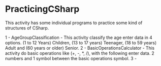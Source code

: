 # PracticingCSharp

This activity has some individual programs to practice some kind of structures of CSharp.

1 - AgeGroupClassification - This activity classify the age enter data in 4 options. (1 to 12 Years) Children, (13 to 17 years) Teenager, (18 to 59 years) Adult and (60 years or older) Senior.
2 - BasicOperationsCalculator - This activity do basic operations like (+, -, *, /), with the following enter data. 2 numbers and 1 symbol between the basic operations symbol.
3 - 

